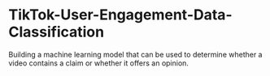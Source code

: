 # TikTok-User-Engagement-Data-Classification
 Building a machine learning model that can be used to determine whether a video contains a claim or whether it offers an opinion.
